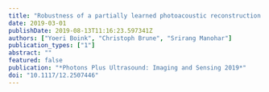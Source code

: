 ```yaml
---
title: "Robustness of a partially learned photoacoustic reconstruction algorithm"
date: 2019-03-01
publishDate: 2019-08-13T11:16:23.597341Z
authors: ["Yoeri Boink", "Christoph Brune", "Srirang Manohar"]
publication_types: ["1"]
abstract: ""
featured: false
publication: "*Photons Plus Ultrasound: Imaging and Sensing 2019*"
doi: "10.1117/12.2507446"
---
```


